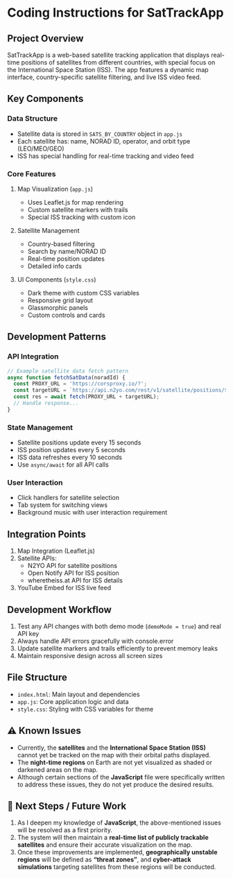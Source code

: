 # Coding Instructions for SatTrackApp

## Project Overview
SatTrackApp is a web-based satellite tracking application that displays real-time positions of satellites from different countries, with special focus on the International Space Station (ISS). The app features a dynamic map interface, country-specific satellite filtering, and live ISS video feed.

## Key Components

### Data Structure
- Satellite data is stored in `SATS_BY_COUNTRY` object in `app.js`
- Each satellite has: name, NORAD ID, operator, and orbit type (LEO/MEO/GEO)
- ISS has special handling for real-time tracking and video feed

### Core Features
1. Map Visualization (`app.js`)
   - Uses Leaflet.js for map rendering
   - Custom satellite markers with trails
   - Special ISS tracking with custom icon

2. Satellite Management
   - Country-based filtering
   - Search by name/NORAD ID
   - Real-time position updates
   - Detailed info cards

3. UI Components (`style.css`)
   - Dark theme with custom CSS variables
   - Responsive grid layout
   - Glassmorphic panels
   - Custom controls and cards

## Development Patterns

### API Integration
```javascript
// Example satellite data fetch pattern
async function fetchSatData(noradId) {
  const PROXY_URL = 'https://corsproxy.io/?';
  const targetURL = `https://api.n2yo.com/rest/v1/satellite/positions/${noradId}/${OBS_LAT}/${OBS_LON}/0/1/?apiKey=${API_KEY}`;
  const res = await fetch(PROXY_URL + targetURL);
  // Handle response...
}
```

### State Management
- Satellite positions update every 15 seconds
- ISS position updates every 5 seconds
- ISS data refreshes every 10 seconds
- Use `async/await` for all API calls

### User Interaction
- Click handlers for satellite selection
- Tab system for switching views
- Background music with user interaction requirement

## Integration Points
1. Map Integration (Leaflet.js)
2. Satellite APIs:
   - N2YO API for satellite positions
   - Open Notify API for ISS position
   - wheretheiss.at API for ISS details
3. YouTube Embed for ISS live feed

## Development Workflow
1. Test any API changes with both demo mode (`demoMode = true`) and real API key
2. Always handle API errors gracefully with console.error
3. Update satellite markers and trails efficiently to prevent memory leaks
4. Maintain responsive design across all screen sizes

## File Structure
- `index.html`: Main layout and dependencies
- `app.js`: Core application logic and data
- `style.css`: Styling with CSS variables for theme

## ⚠️ Known Issues

- Currently, the **satellites** and the **International Space Station (ISS)** cannot yet be tracked on the map with their orbital paths displayed.  
- The **night-time regions** on Earth are not yet visualized as shaded or darkened areas on the map.  
- Although certain sections of the **JavaScript** file were specifically written to address these issues, they do not yet produce the desired results.

## 🚧 Next Steps / Future Work

1. As I deepen my knowledge of **JavaScript**, the above-mentioned issues will be resolved as a first priority.  
2. The system will then maintain a **real-time list of publicly trackable satellites** and ensure their accurate visualization on the map.  
3. Once these improvements are implemented, **geographically unstable regions** will be defined as **“threat zones”**, and **cyber-attack simulations** targeting satellites from these regions will be conducted.  
